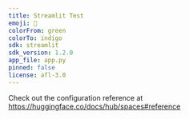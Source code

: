 ```yaml
---
title: Streamlit Test
emoji: 🐢
colorFrom: green
colorTo: indigo
sdk: streamlit
sdk_version: 1.2.0
app_file: app.py
pinned: false
license: afl-3.0
---
```


Check out the configuration reference at https://huggingface.co/docs/hub/spaces#reference
